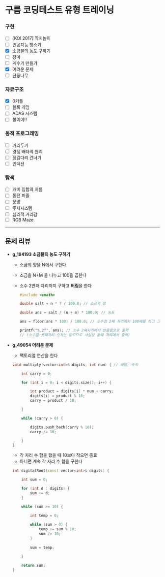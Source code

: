 # 구름 코딩테스트 유형 트레이닝

### 구현
- [ ] [KOI 2017] 딱지놀이
- [ ] 인공지능 청소기
- [X] 소금물의 농도 구하기
- [ ] 장마
- [ ] 계수기 만들기
- [X] 어려운 문제
- [ ] 단풍나무

### 자료구조
- [x] 0커플
- [ ] 블록 게임
- [ ] ADAS 시스템
- [ ] 불이야!!

### 동적 프로그래밍
- [ ] 거리두기
- [ ] 경쟁 배타의 원리
- [ ] 징검다리 건너기
- [ ] 인덕션

### 탐색
- [ ] 개미 집합의 지름
- [ ] 동전 퍼즐
- [ ] 문명
- [ ] 주차시스템
- [ ] 심리적 거리감
- [ ] RGB Maze
---

## 문제 리뷰

- **g_194193 소금물의 농도 구하기**
  - 소금의 양을 N에서 구한다
  - 소금을 N+M 을 나누고 100을 곱한다
  - 소수 2번째 자리까지 구하고 **버림**을 한다

    ```C++
    #include <cmath>

	double salt = n * 7 / 100.0; // 소금의 양

	double ans = salt / (n + m) * 100.0; // 농도

	ans = floor(ans * 100) / 100.0; // 소수점 2째 자리에서 100배를 하고 그 아래 숫자들을 버림

    printf("%.2f", ans); // 소수 2째자리에서 반올림으로 출력 
    // (소수점 셋째자리 숫자는 없으므로 사실상 둘째 자리에서 출력)
    ```

- **g_49054 어려운 문제**
  - 팩토리얼 연산을 한다

  ```C++
  void multiply(vector<int>& digits, int num) { // 배열, 숫자

      int carry = 0;

      for (int i = 0; i < digits.size(); i++) {

          int product = digits[i] * num + carry;
          digits[i] = product % 10;
          carry = product / 10;

      }

      while (carry > 0) {

          digits.push_back(carry % 10);
          carry /= 10;

      }
  }
  ```

  - 각 자리 수 합을 했을 때 10보다 작으면 종료
  - 아니면 계속 각 자리 수 합을 구한다

  ```C++
  int digitalRoot(const vector<int>& digits) {

      int sum = 0;

      for (int d : digits) {
          sum += d;
      }

      while (sum >= 10) {
          
          int temp = 0;

          while (sum > 0) {
              temp += sum % 10;
              sum /= 10;
          }
          
          sum = temp;
      
      }

      return sum;
  }
  ```